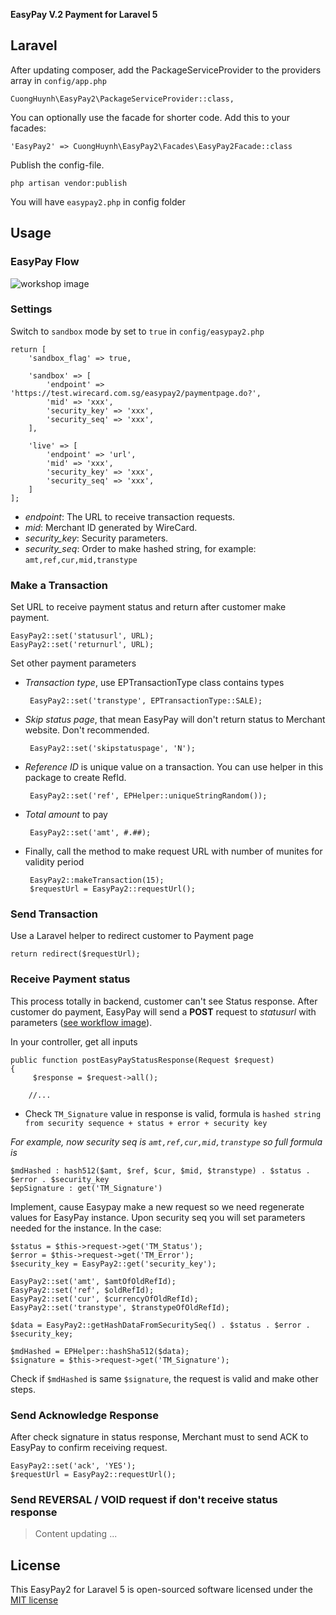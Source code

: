 **EasyPay V.2 Payment for Laravel 5**

## Laravel

After updating composer, add the PackageServiceProvider to the providers array in `config/app.php`

    CuongHuynh\EasyPay2\PackageServiceProvider::class,

You can optionally use the facade for shorter code. Add this to your facades:

    'EasyPay2' => CuongHuynh\EasyPay2\Facades\EasyPay2Facade::class

Publish the config-file.

    php artisan vendor:publish

You will have `easypay2.php` in config folder


## Usage


### <a name="workflow-image"></a>EasyPay Flow

![workshop image](https://lh4.googleusercontent.com/-MGXxXHzYbRQ/V3kcB4JPfkI/AAAAAAAAaUo/pd5e5eu9JaU4nRLJ-6BzKCZbBTW3KvxawCL0B/w788-h548-no/EasyPay2Flow.png)

### <a name="settings"></a>Settings

Switch to `sandbox` mode by set to `true` in `config/easypay2.php`

    return [
        'sandbox_flag' => true,
        
        'sandbox' => [
            'endpoint' => 'https://test.wirecard.com.sg/easypay2/paymentpage.do?',
            'mid' => 'xxx',
            'security_key' => 'xxx',
            'security_seq' => 'xxx',
        ],
    
        'live' => [
            'endpoint' => 'url',
            'mid' => 'xxx',
            'security_key' => 'xxx',
            'security_seq' => 'xxx',
        ]
    ];

 - *endpoint*: The URL to receive transaction requests.
 - *mid*: Merchant ID generated by WireCard.
 - *security_key*: Security parameters.
 - *security_seq*: Order to make hashed string, for example: `amt,ref,cur,mid,transtype`

### <a name="make-transaction"></a>Make a Transaction

Set URL to receive payment status and return after customer make payment.

    EasyPay2::set('statusurl', URL);
    EasyPay2::set('returnurl', URL);

Set other payment parameters

 - *Transaction type*, use EPTransactionType class contains types

        EasyPay2::set('transtype', EPTransactionType::SALE);

 - *Skip status page*, that mean EasyPay will don't return status to Merchant website. Don't recommended.

        EasyPay2::set('skipstatuspage', 'N');

 - *Reference ID* is unique value on a transaction. You can use helper in this package to create RefId.

        EasyPay2::set('ref', EPHelper::uniqueStringRandom());

 - *Total amount* to pay

        EasyPay2::set('amt', #.##);

 - Finally, call the method to make request URL with number of munites for validity period

        EasyPay2::makeTransaction(15);
        $requestUrl = EasyPay2::requestUrl();
   
### <a name="send-transaction"></a>Send Transaction
Use a Laravel helper to redirect customer to Payment page

    return redirect($requestUrl);

### <a name="receive-status-response"></a>Receive Payment status
This process totally in backend, customer can't see Status response. After customer do payment, EasyPay will send a **POST** request to *statusurl* with parameters ([see workflow image](#workflow-image)).

In your controller, get all inputs

    public function postEasyPayStatusResponse(Request $request)
    {
         $response = $request->all();
         
        //...

 - Check `TM_Signature` value in response is valid, formula is `hashed string from security sequence + status + error + security key`

*For example, now security seq is `amt,ref,cur,mid,transtype` so full formula is*

    $mdHashed : hash512($amt, $ref, $cur, $mid, $transtype) . $status . $error . $security_key
    $epSignature : get('TM_Signature')

Implement, cause Easypay make a new request so we need regenerate values for EasyPay instance. Upon security seq you will set parameters needed for the instance. In the case:

    $status = $this->request->get('TM_Status');
    $error = $this->request->get('TM_Error');
    $security_key = EasyPay2::get('security_key');
    
    EasyPay2::set('amt', $amtOfOldRefId);
    EasyPay2::set('ref', $oldRefId);
    EasyPay2::set('cur', $currencyOfOldRefId);
    EasyPay2::set('transtype', $transtypeOfOldRefId);

    $data = EasyPay2::getHashDataFromSecuritySeq() . $status . $error . $security_key;
    
    $mdHashed = EPHelper::hashSha512($data);
    $signature = $this->request->get('TM_Signature');
 
Check if `$mdHashed` is same `$signature`, the request is valid and make other steps.

### <a name="send-acknowledge-response"></a>Send Acknowledge Response

After check signature in status response, Merchant must to send ACK to EasyPay to confirm receiving request.

    EasyPay2::set('ack', 'YES');
    $requestUrl = EasyPay2::requestUrl();

### <a name="send-void-request"></a>Send REVERSAL / VOID request if don't receive status response

> Content updating ...


## License
This EasyPay2 for Laravel 5 is open-sourced software licensed under the [MIT license](http://opensource.org/licenses/MIT)